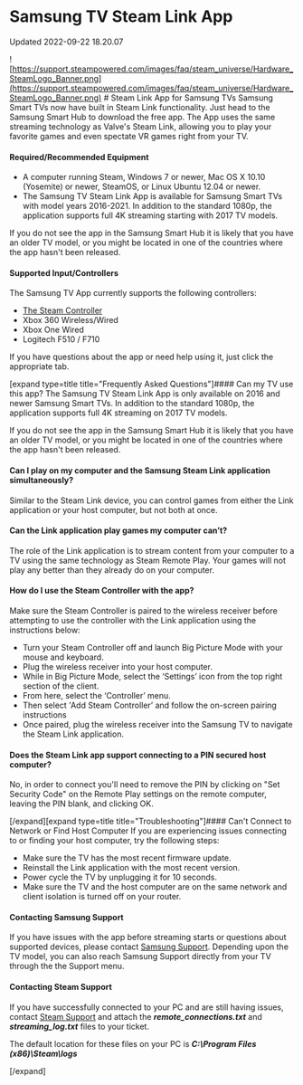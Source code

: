 # Samsung TV Steam Link App
Updated 2022-09-22 18.20.07

![https://support.steampowered.com/images/faq/steam_universe/Hardware_SteamLogo_Banner.png](https://support.steampowered.com/images/faq/steam_universe/Hardware_SteamLogo_Banner.png)  # Steam Link App for Samsung TVs
Samsung Smart TVs now have built in Steam Link functionality. Just head to the Samsung Smart Hub to download the free app. The App uses the same streaming technology as Valve's Steam Link, allowing you to play your favorite games and even spectate VR games right from your TV.  
  
#### Required/Recommended Equipment

* A computer running Steam, Windows 7 or newer, Mac OS X 10.10 (Yosemite) or newer, SteamOS, or Linux Ubuntu 12.04 or newer.
* The Samsung TV Steam Link App is available for Samsung Smart TVs with model years 2016-2021. In addition to the standard 1080p, the application supports full 4K streaming starting with 2017 TV models.

  
  
If you do not see the app in the Samsung Smart Hub it is likely that you have an older TV model, or you might be located in one of the countries where the app hasn't been released.  
  
#### Supported Input/Controllers
The Samsung TV App currently supports the following controllers:  
  

* [The Steam Controller](https://store.steampowered.com/app/353370/Steam_Controller/)
* Xbox 360 Wireless/Wired
* Xbox One Wired
* Logitech F510 / F710

  
  
If you have questions about the app or need help using it, just click the appropriate tab.  
  
[expand type=title title="Frequently Asked Questions"]#### Can my TV use this app?
The Samsung TV Steam Link App is only available on 2016 and newer Samsung Smart TVs. In addition to the standard 1080p, the application supports full 4K streaming on 2017 TV models.  
  
If you do not see the app in the Samsung Smart Hub it is likely that you have an older TV model, or you might be located in one of the countries where the app hasn't been released.  
  
#### Can I play on my computer and the Samsung Steam Link application simultaneously?
Similar to the Steam Link device, you can control games from either the Link application or your host computer, but not both at once.  
  
#### Can the Link application play games my computer can’t?
The role of the Link application is to stream content from your computer to a TV using the same technology as Steam Remote Play. Your games will not play any better than they already do on your computer.  
  
#### How do I use the Steam Controller with the app?
Make sure the Steam Controller is paired to the wireless receiver before attempting to use the controller with the Link application using the instructions below:  
  

* Turn your Steam Controller off and launch Big Picture Mode with your mouse and keyboard.
* Plug the wireless receiver into your host computer.
* While in Big Picture Mode, select the ‘Settings’ icon from the top right section of the client.
* From here, select the ‘Controller’ menu.
* Then select 'Add Steam Controller’ and follow the on-screen pairing instructions
* Once paired, plug the wireless receiver into the Samsung TV to navigate the Steam Link application.

 #### Does the Steam Link app support connecting to a PIN secured host computer?
No, in order to connect you'll need to remove the PIN by clicking on "Set Security Code" on the Remote Play settings on the remote computer, leaving the PIN blank, and clicking OK.  
  
[/expand][expand type=title title="Troubleshooting"]#### Can't Connect to Network or Find Host Computer
If you are experiencing issues connecting to or finding your host computer, try the following steps:  
  

* Make sure the TV has the most recent firmware update.
* Reinstall the Link application with the most recent version.
* Power cycle the TV by unplugging it for 10 seconds.
* Make sure the TV and the host computer are on the same network and client isolation is turned off on your router.

 #### Contacting Samsung Support
If you have issues with the app before streaming starts or questions about supported devices, please contact [Samsung Support](http://www.samsung.com/us/support/contact/). Depending upon the TV model, you can also reach Samsung Support directly from your TV through the the Support menu.  
  
#### Contacting Steam Support
If you have successfully connected to your PC and are still having issues, contact [Steam Support](https://help.steampowered.com/en/wizard/HelpWithGameIssue/?appid=353380&issueid=354&nodeid=1&return_nodeid=9) and attach the ***remote_connections.txt*** and ***streaming_log.txt*** files to your ticket.  
  
The default location for these files on your PC is ***C:\Program Files (x86)\Steam\logs***  
  
[/expand]